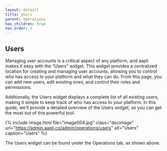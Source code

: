 ```yaml
---
layout: default
title: Users
parent: Operations
has_children: true
nav_order: 2
---
```


## Users

Managing user accounts is a critical aspect of any platform, and aapli makes it easy with the “Users” widget. This widget provides a centralized location for creating and managing user accounts, allowing you to control who has access to your platform and what they can do. From this page, you can add new users, edit existing ones, and control their roles and permissions. 

Additionally, the Users widget displays a complete list of all existing users, making it simple to keep track of who has access to your platform. In this guide, we'll provide a detailed overview of the Users widget, so you can get the most out of this powerful tool.


{% include image.html file="image004.jpg" class="docimage" url="https://admin.aapli.co/admin/operations/users" alt="Users" caption="Users" %}

The Users widget can be found under the Operations tab, as shown above.